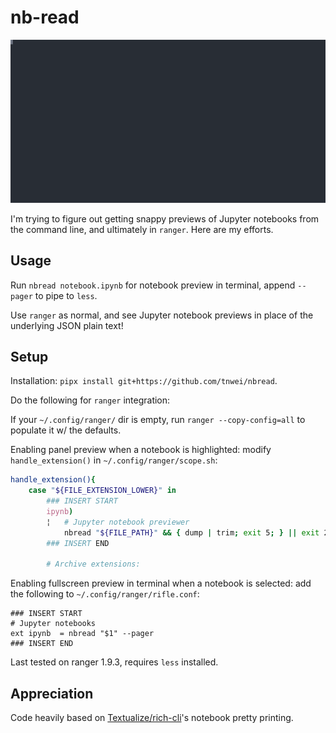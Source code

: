 # nb-read

<p align="center">
  <img width="800" src="https://raw.githubusercontent.com/tnwei/nbread/main/nbread-cast.svg">
</p>

I'm trying to figure out getting snappy previews of Jupyter notebooks from the command line, and ultimately in `ranger`. Here are my efforts.

## Usage

Run `nbread notebook.ipynb` for notebook preview in terminal, append `--pager` to pipe to `less`. 

Use `ranger` as normal, and see Jupyter notebook previews in place of the underlying JSON plain text!

## Setup

Installation: `pipx install git+https://github.com/tnwei/nbread`. 

Do the following for `ranger` integration:

If your `~/.config/ranger/` dir is empty, run `ranger --copy-config=all` to populate it w/ the defaults.

Enabling panel preview when a notebook is highlighted: modify `handle_extension()` in `~/.config/ranger/scope.sh`:

```bash
handle_extension(){
    case "${FILE_EXTENSION_LOWER}" in
        ### INSERT START
        ipynb)
        ¦   # Jupyter notebook previewer
            nbread "${FILE_PATH}" && { dump | trim; exit 5; } || exit 2;;
        ### INSERT END

        # Archive extensions:
```

Enabling fullscreen preview in terminal when a notebook is selected: add the following to `~/.config/ranger/rifle.conf`:

```
### INSERT START
# Jupyter notebooks
ext ipynb  = nbread "$1" --pager
### INSERT END
```

Last tested on ranger 1.9.3, requires `less` installed.



## Appreciation

Code heavily based on [Textualize/rich-cli](https://github.com/Textualize/rich-cli)'s notebook pretty printing.

